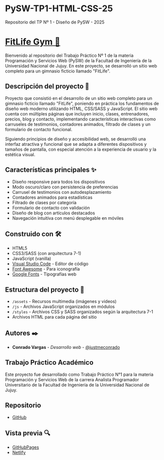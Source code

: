 # PySW-TP1-HTML-CSS-25
Repositorio del TP Nº 1 - Diseño de PySW - 2025
# [FitLife Gym 💪](https://justmeconrado.github.io/PySW-TP1-HTML-CSS-25/)
Bienvenido al repositorio del Trabajo Práctico Nº 1 de la materia Programación y Servicios Web (PySW) de la Facultad de Ingeniería de la Universidad Nacional de Jujuy. En este proyecto, se desarrolló un sitio web completo para un gimnasio ficticio llamado "FitLife".

## Descripción del proyecto 📝

Proyecto que consistió en el desarrollo de un sitio web completo para un gimnasio ficticio llamado "FitLife", poniendo en práctica los fundamentos de diseño web moderno utilizando HTML, CSS/SASS y JavaScript. El sitio web cuenta con múltiples páginas que incluyen inicio, clases, entrenadores, precios, blog y contacto, implementando características interactivas como carruseles de testimonios, contadores animados, filtrado de clases y un formulario de contacto funcional.

Siguiendo principios de diseño y accesibilidad web, se desarrolló una interfaz atractiva y funcional que se adapta a diferentes dispositivos y tamaños de pantalla, con especial atención a la experiencia de usuario y la estética visual.

## Características principales ✨

- Diseño responsive para todos los dispositivos
- Modo oscuro/claro con persistencia de preferencias
- Carrusel de testimonios con autodesplazamiento
- Contadores animados para estadísticas
- Filtrado de clases por categoría
- Formulario de contacto con validación
- Diseño de blog con artículos destacados
- Navegación intuitiva con menú desplegable en móviles

## Construido con 🛠️

- HTML5
- CSS3/SASS (con arquitectura 7-1)
- JavaScript (vanilla)
- [Visual Studio Code](https://code.visualstudio.com) - Editor de código
- [Font Awesome](https://fontawesome.com) - Para iconografía
- [Google Fonts](https://fonts.google.com) - Tipografías web

## Estructura del proyecto 📁

- `/assets` - Recursos multimedia (imágenes y videos)
- `/js` - Archivos JavaScript organizados en módulos
- `/styles` - Archivos CSS y SASS organizados según la arquitectura 7-1
- Archivos HTML para cada página del sitio

## Autores ✒️

- **Conrado Vargas** - _Desarrollo web_ - [@justmeconrado](https://github.com/justmeconrado)

## Trabajo Práctico Académico

Este proyecto fue desarrollado como Trabajo Práctico N°1 para la materia Programación y Servicios Web de la carrera Analista Programador Universitario de la Facultad de Ingeniería de la Universidad Nacional de Jujuy.

## Repositorio

- [GitHub](https://github.com/justmeconrado/PySW-TP1-HTML-CSS-25)


## Vista previa 🔍

- [GitHubPages](https://justmeconrado.github.io/PySW-TP1-HTML-CSS-25/)
- [Netlify](https://heroic-fenglisu-1598bb.netlify.app/)

